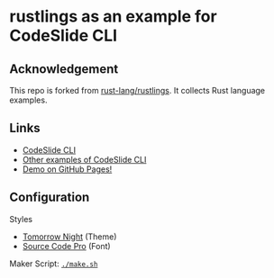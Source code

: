 # rustlings as an example for CodeSlide CLI

## Acknowledgement
This repo is forked from [rust-lang/rustlings](https://github.com/rust-lang/rustlings/). It collects Rust language examples.

## Links
- [CodeSlide CLI](https://github.com/AsherJingkongChen/codeslide/tree/main/app/cli)
- [Other examples of CodeSlide CLI](https://github.com/AsherJingkongChen/codeslide/tree/main/app/cli/examples)
- [Demo on GitHub Pages!](https://asherjingkongchen.github.io/rustlings-as-codeslide-cli-example/)

## Configuration
Styles
- [Tomorrow Night](https://doc.rust-lang.org/book/tomorrow-night.css) (Theme)
- [Source Code Pro](https://fonts.googleapis.com/css2?family=Source+Code+Pro:wght@300;400;700&display=swap) (Font)

Maker Script: [`./make.sh`](./make.sh)